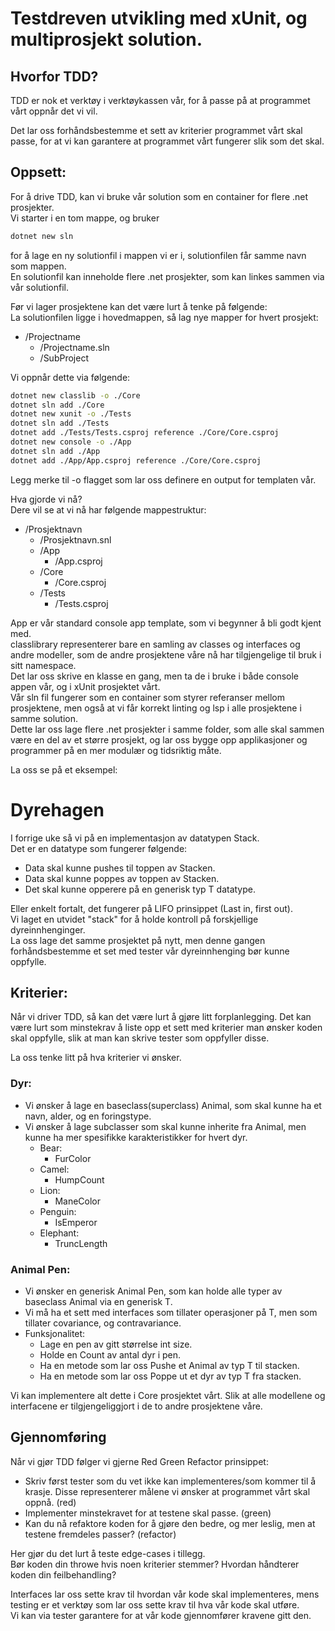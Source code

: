 # Testdreven utvikling med xUnit, og multiprosjekt solution.

## Hvorfor TDD?

TDD er nok et verktøy i verktøykassen vår, for å passe på at programmet vårt oppnår det vi vil.<br>

Det lar oss forhåndsbestemme et sett av kriterier programmet vårt skal passe, for at vi kan garantere at programmet vårt fungerer slik som det skal. <br>

## Oppsett:
For å drive TDD, kan vi bruke vår solution som en container for flere .net prosjekter.<br>
Vi starter i en tom mappe, og bruker 

```bash
dotnet new sln
```

for å lage en ny solutionfil i mappen vi er i, solutionfilen får samme navn som mappen.<br>
En solutionfil kan inneholde flere .net prosjekter, som kan linkes sammen via vår solutionfil.<br>

Før vi lager prosjektene kan det være lurt å tenke på følgende:<br>
La solutionfilen ligge i hovedmappen, så lag nye mapper for hvert prosjekt:
- /Projectname
    - /Projectname.sln
    -  /SubProject

Vi oppnår dette via følgende:

```bash
dotnet new classlib -o ./Core
dotnet sln add ./Core
dotnet new xunit -o ./Tests
dotnet sln add ./Tests
dotnet add ./Tests/Tests.csproj reference ./Core/Core.csproj
dotnet new console -o ./App
dotnet sln add ./App
dotnet add ./App/App.csproj reference ./Core/Core.csproj
```

Legg merke til -o flagget som lar oss definere en output for templaten vår. 

Hva gjorde vi nå?<br>
Dere vil se at vi nå har følgende mappestruktur:

- /Prosjektnavn
    - /Prosjektnavn.snl
    - /App
        - /App.csproj
    - /Core
        - /Core.csproj
    - /Tests
        - /Tests.csproj

App er vår standard console app template, som vi begynner å bli godt kjent med.
<br>
classlibrary representerer bare en samling av classes og interfaces og andre modeller, som de andre prosjektene våre nå har tilgjengelige til bruk i sitt namespace.<br>
Det lar oss skrive en klasse en gang, men ta de i bruke i både console appen vår, og i xUnit prosjektet vårt.<br>
Vår sln fil fungerer som en container som styrer referanser mellom prosjektene, men også at vi får korrekt linting og lsp i alle prosjektene i samme solution.<br>
Dette lar oss lage flere .net prosjekter i samme folder, som alle skal sammen være en del av et større prosjekt, og lar oss bygge opp applikasjoner og programmer på en mer modulær og tidsriktig måte.<br>


La oss se på et eksempel:

# Dyrehagen

I forrige uke så vi på en implementasjon av datatypen Stack.<br>
Det er en datatype som fungerer følgende:
- Data skal kunne pushes til toppen av Stacken.
- Data skal kunne poppes av toppen av Stacken. 
- Det skal kunne opperere på en generisk typ T datatype. 

Eller enkelt fortalt, det fungerer på LIFO prinsippet (Last in, first out).<br>
Vi laget en utvidet "stack" for å holde kontroll på forskjellige dyreinnhenginger.<br>
La oss lage det samme prosjektet på nytt, men denne gangen forhåndsbestemme et set med tester vår dyreinnhenging bør kunne oppfylle. <br>

## Kriterier:
Når vi driver TDD, så kan det være lurt å gjøre litt forplanlegging. 
Det kan være lurt som minstekrav å liste opp et sett med kriterier man ønsker koden skal oppfylle, slik at man kan skrive tester som oppfyller disse. 

La oss tenke litt på hva kriterier vi ønsker.<br>

### Dyr:
- Vi ønsker å lage en baseclass(superclass) Animal, som skal kunne ha et navn, alder, og en foringstype.
- Vi ønsker å lage subclasser som skal kunne inherite fra Animal, men kunne ha mer spesifikke karakteristikker for hvert dyr. 
    - Bear:
        - FurColor
    - Camel:
        - HumpCount
    - Lion:
        - ManeColor
    - Penguin:
        - IsEmperor
    - Elephant:
        - TruncLength

### Animal Pen:

- Vi ønsker en generisk Animal Pen, som kan holde alle typer av baseclass Animal via en generisk T.
- Vi må ha et sett med interfaces som tillater operasjoner på T, men som tillater covariance, og contravariance.
- Funksjonalitet:
    - Lage en pen av gitt størrelse int size.
    - Holde en Count av antal dyr i pen.
    - Ha en metode som lar oss Pushe et Animal av typ T til stacken.
    - Ha en metode som lar oss Poppe ut et dyr av typ T fra stacken.

Vi kan implementere alt dette i Core prosjektet vårt. Slik at alle modellene og interfacene er tilgjengeliggjort i de to andre prosjektene våre. 

## Gjennomføring
Når vi gjør TDD følger vi gjerne Red Green Refactor prinsippet:<br>
- Skriv først tester som du vet ikke kan implementeres/som kommer til å krasje. Disse representerer målene vi ønsker at programmet vårt skal oppnå. (red)
- Implementer minstekravet for at testene skal passe. (green)
- Kan du nå refaktore koden for å gjøre den bedre, og mer leslig, men at testene fremdeles passer? (refactor)

Her gjør du det lurt å teste edge-cases i tillegg. <br>
Bør koden din throwe hvis noen kriterier stemmer?
Hvordan håndterer koden din feilbehandling? 

Interfaces lar oss sette krav til hvordan vår kode skal implementeres, mens testing er et verktøy som lar oss sette krav til hva vår kode skal utføre. <br>
Vi kan via tester garantere for at vår kode gjennomfører kravene gitt den.
